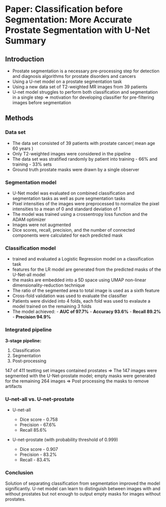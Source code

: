 # Paper: Classification before Segmentation: More Accurate Prostate Segmentation with U-Net Summary

## Introduction
- Prostate segmentation is a necessary pre-processing step for detection and diagnosis algorithms for prostate disorders and cancers
- Using a U-net model on a prostate segmentation task
- Using a new data set of T2-weighted MR images from 39 patients
- U-net model struggles to perform both classification and segmentation in a single step => motivation for developing classifier for pre-filtering images before segmentation


## Methods
### Data set
- The data set consisted of 39 patients with prostate cancer( mean age 60 years )
- Only T2-weighted images were considered in the pipeline
- The data set was stratified randomly by patient into training - 66% and training - 33% sets
- Ground truth prostate masks were drawn by a single observer

### Segmentation model
- U-Net model was evaluated on combined classification and segmentation tasks as well as pure segmentation tasks
- Pixel intensities of the images were preprocessed to normalize
the pixel intensities to a mean of 0 and standard deviation of 1
- The model was trained using a crossentropy loss function and
the ADAM optimizer
- Images were not augmented
- Dice scores, recall, precision, and the number of connected components were calculated for each predicted mask

### Classification model
- trained and evaluated a Logistic Regression model on a classification task
- features for the LR model are generated from the predicted masks of the U-Net-all model 
- the masks are embedded into a 5D space using UMAP non-linear dimensionality-reduction technique
- The ratio of the segmented area to total image is used as a sixth feature
- Cross-fold validation was used to evaluate the classifier
- Patients were divided into 4 folds, each fold was used to evalaute a model trained on the remaining 3 folds
- The model achieved: 
                       - **AUC of 97.7%**
                       - **Accuracy 93.6%**
                       - **Recall 89.2%**
                       - **Precision 94.9%**

### Integrated pipeline
**3-stage pipeline:**
  1. Classification
  2. Segmentation
  3. Post-processing
   
 147 of 411 testting set images contained prostates => The 147 images were  segmented with the U-Net-prostate model; empty masks were generated for the remaining 264 images => Post processing the masks to remove artifacts 

### U-net-all vs. U-net-prostate
- U-net-all
  - Dice score - 0.758
  - Precision - 67.6%
  - Recall 85.6%

- U-net-prostate (with probability threshold of 0.999)
  - Dice score - 0.907
  - Precision - 83.2%
  - Recall - 83.4%

### Conclusion
Solution of separating classification from segmentation improved the model significantly.
U-net model can learn to distinguish between images with and without prostates but not enough to output empty masks for images without prostates.
